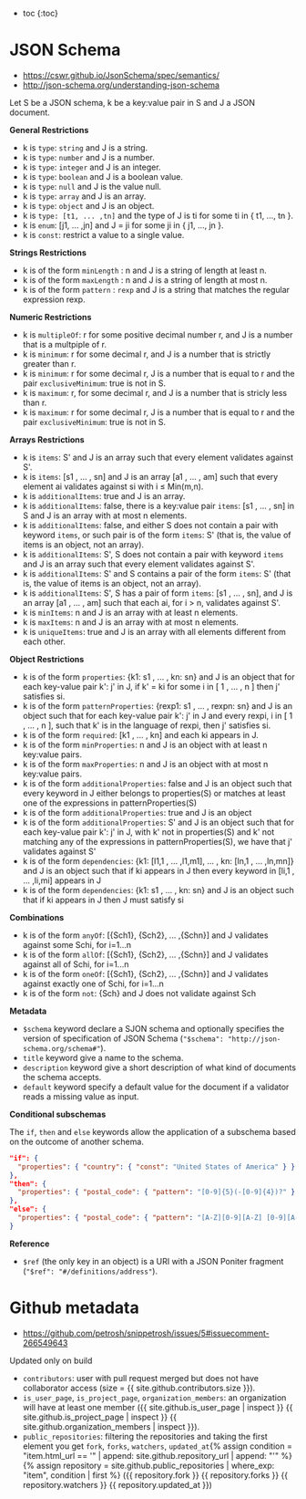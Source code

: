 ---
---

* toc
{:toc}

# JSON Schema

- <https://cswr.github.io/JsonSchema/spec/semantics/>
- <http://json-schema.org/understanding-json-schema>

Let S be a JSON schema, k be a key:value pair in S and J a JSON document.

**General Restrictions**

- k is `type`: `string` and J is a string.
- k is `type`: `number` and J is a number.
- k is `type`: `integer` and J is an integer.
- k is `type`: `boolean` and J is a boolean value.
- k is `type`: `null` and J is the value null.
- k is `type`: `array` and J is an array.
- k is `type`: `object` and J is an object.
- k is `type: [t1, ... ,tn]` and the type of J is ti for some ti in { t1, ..., tn }.
- k is `enum`: [j1, ... ,jn] and J = ji for some ji in { j1, ..., jn }.
- k is `const`: restrict a value to a single value.

**Strings Restrictions**

- k is of the form `minLength` : n and J is a string of length at least n.
- k is of the form `maxLength` : n and J is a string of length at most n.
- k is of the form `pattern` : `rexp` and J is a string that matches the regular expression rexp.

**Numeric Restrictions**

- k is `multipleOf`: r for some positive decimal number r, and J is a number that is a multpiple of r.
- k is `minimum`: r for some decimal r, and J is a number that is strictly greater than r.
- k is `minimum`: r for some decimal r, J is a number that is equal to r and the pair `exclusiveMinimum`: true is not in S.
- k is `maximum`: r, for some decimal r, and J is a number that is stricly less than r.
- k is `maximum`: r for some decimal r, J is a number that is equal to r and the pair `exclusiveMinimum`: true is not in S.

**Arrays Restrictions**

- k is `items`: S' and J is an array such that every element validates against S'.
- k is `items`: [s1 , ... , sn] and J is an array [a1 , ... , am] such that every element ai validates against si with i ≤ Min(m,n).
- k is `additionalItems`: true and J is an array.
- k is `additionalItems`: false, there is a key:value pair `items`: [s1 , ... , sn] in S and J is an array with at most n elements.
- k is `additionalItems`: false, and either S does not contain a pair with keyword `items`, or such pair is of the form `items`: S' (that is, the value of items is an object, not an array).
- k is `additionalItems`: S', S does not contain a pair with keyword `items` and J is an array such that every element validates against S'.
- k is `additionalItems`: S' and S contains a pair of the form `items`: S' (that is, the value of items is an object, not an array).
- k is `additionalItems`: S', S has a pair of form `items`: [s1 , ... , sn], and J is an array [a1 , ... , am] such that each ai, for i > n, validates against S'.
- k is `minItems`: n and J is an array with at least n elements.
- k is `maxItems`: n and J is an array with at most n elements.
- k is `uniqueItems`: true and J is an array with all elements different from each other.

**Object Restrictions**

- k is of the form `properties`: {k1: s1 , ... , kn: sn} and J is an object that for each key-value pair k': j' in J, if k' = ki for some i in [ 1 , ... , n ] then j' satisfies si.
- k is of the form `patternProperties`: {rexp1: s1 , ... , rexpn: sn} and J is an object such that for each key-value pair k': j' in J and every rexpi, i in [ 1 , ... , n ], such that k' is in the language of rexpi, then j' satisfies si.
- k is of the form `required`: [k1 , ... , kn] and each ki appears in J.
- k is of the form `minProperties`: n and J is an object with at least n key:value pairs.
- k is of the form `maxProperties`: n and J is an object with at most n key:value pairs.
- k is of the form `additionalProperties`: false and J is an object such that every keyword in J either belongs to properties(S) or matches at least one of the expressions in patternProperties(S)
- k is of the form `additionalProperties`: true and J is an object
- k is of the form `additionalProperties`: S' and J is an object such that for each key-value pair k': j' in J, with k' not in properties(S) and k' not matching any of the expressions in patternProperties(S), we have that j' validates against S'
- k is of the form `dependencies`: {k1: [l1,1 , ... ,l1,m1], ... , kn: [ln,1 , ... ,ln,mn]} and J is an object such that if ki appears in J then every keyword in [li,1 , ... ,li,mi] appears in J
- k is of the form `dependencies`: {k1: s1 , ... , kn: sn} and J is an object such that if ki appears in J then J must satisfy si

**Combinations**

- k is of the form `anyOf`: [{Sch1}, {Sch2}, ... ,{Schn}] and J validates against some Schi, for i=1...n
- k is of the form `allOf`: [{Sch1}, {Sch2}, ... ,{Schn}] and J validates against all of Schi, for i=1...n
- k is of the form `oneOf`: [{Sch1}, {Sch2}, ... ,{Schn}] and J validates against exactly one of Schi, for i=1...n
- k is of the form `not`: {Sch} and J does not validate against Sch

**Metadata**

- `$schema` keyword declare a SJON schema and optionally specifies the version of specification of JSON Schema (`"$schema": "http://json-schema.org/schema#"`).
- `title` keyword give a name to the schema.
- `description` keyword give a short description of what kind of documents the schema accepts.
- `default` keyword specify a default value for the document if a validator reads a missing value as input.

**Conditional subschemas**

The `if`, `then` and `else` keywords allow the application of a subschema based on the outcome of another schema.

```json
"if": {
  "properties": { "country": { "const": "United States of America" } }
},
"then": {
  "properties": { "postal_code": { "pattern": "[0-9]{5}(-[0-9]{4})?" } }
},
"else": {
  "properties": { "postal_code": { "pattern": "[A-Z][0-9][A-Z] [0-9][A-Z][0-9]" } }
}
```

**Reference**

- `$ref` (the only key in an object) is a URI with a JSON Poniter fragment (`"$ref": "#/definitions/address"`).

# Github metadata

- <https://github.com/petrosh/snippetrosh/issues/5#issuecomment-266549643>

Updated only on build

- `contributors`: user with pull request merged but does not have collaborator access (size = {{ site.github.contributors.size }}).
- `is_user_page`, `is_project_page`, `organization_members`: an organization will have at least one member ({{ site.github.is_user_page | inspect }} {{ site.github.is_project_page | inspect }} {{ site.github.organization_members | inspect }}).
- `public_repositories`: filtering the repositories and taking the first element you get `fork`, `forks`, `watchers`, `updated_at`{% assign condition = "item.html_url == '" | append: site.github.repository_url | append: "'" %}{% assign repository =  site.github.public_repositories | where_exp: "item", condition | first %} ({{ repository.fork }} {{ repository.forks }} {{ repository.watchers }} {{ repository.updated_at }})
